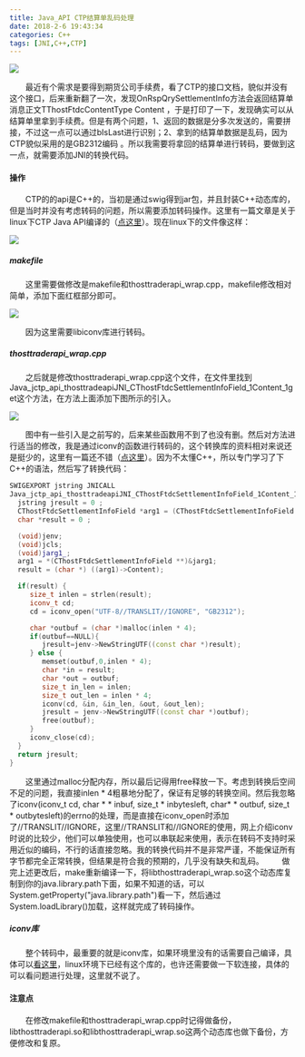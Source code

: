 ```yaml
---
title: Java_API CTP结算单乱码处理
date: 2018-2-6 19:43:34
categories: C++
tags: [JNI,C++,CTP]
---
```


![](http://orujzh93n.bkt.clouddn.com/jni.png)<!-- more -->

　　最近有个需求是要得到期货公司手续费，看了CTP的接口文档，貌似并没有这个接口，后来重新翻了一次，发现OnRspQrySettlementInfo方法会返回结算单消息正文TThostFtdcContentType Content ，于是打印了一下，发现确实可以从结算单里拿到手续费。但是有两个问题，1、返回的数据是分多次发送的，需要拼接，不过这一点可以通过bIsLast进行识别；2、拿到的结算单数据是乱码，因为CTP貌似采用的是GB2312编码 。所以我需要将拿回的结算单进行转码，要做到这一点，就需要添加JNI的转换代码。

#### 操作

　　CTP的的api是C++的，当初是通过swig得到jar包，并且封装C++动态库的，但是当时并没有考虑转码的问题，所以需要添加转码操作。这里有一篇文章是关于linux下CTP Java API编译的（[点这里](http://blog.csdn.net/pjjing/article/details/53187469)）。现在linux下的文件像这样：

![](http://orujzh93n.bkt.clouddn.com/tradewrap.jpg)

##### makefile

　　这里需要做修改是makefile和thosttraderapi_wrap.cpp，makefile修改相对简单，添加下面红框部分即可。

![](http://orujzh93n.bkt.clouddn.com/makefile.jpg)

　　因为这里需要libiconv库进行转码。

##### thosttraderapi_wrap.cpp

　　之后就是修改thosttraderapi_wrap.cpp这个文件，在文件里找到Java_jctp_api_thosttradeapiJNI_CThostFtdcSettlementInfoField_1Content_1get这个方法，在方法上面添加下图所示的引入。

![](http://orujzh93n.bkt.clouddn.com/include.jpg)

　　图中有一些引入是之前写的，后来某些函数用不到了也没有删。然后对方法进行适当的修改，我是通过iconv的函数进行转码的，这个转换库的资料相对来说还是挺少的，这里有一篇还不错（[点这里](http://blog.csdn.net/fengmm521/article/details/78438687)）。因为不太懂C++，所以专门学习了下C++的语法，然后写了转换代码：

```c++
SWIGEXPORT jstring JNICALL
Java_jctp_api_thosttradeapiJNI_CThostFtdcSettlementInfoField_1Content_1get(JNIEnv *jenv, jclass jcls, jlong jarg1, jobject jarg1_) {
  jstring jresult = 0 ;
  CThostFtdcSettlementInfoField *arg1 = (CThostFtdcSettlementInfoField *) 0 ;
  char *result = 0 ;

  (void)jenv;
  (void)jcls;
  (void)jarg1_;
  arg1 = *(CThostFtdcSettlementInfoField **)&jarg1;
  result = (char *) ((arg1)->Content);

  if(result) {
     size_t inlen = strlen(result);
     iconv_t cd;
     cd = iconv_open("UTF-8//TRANSLIT//IGNORE", "GB2312");

     char *outbuf = (char *)malloc(inlen * 4);
     if(outbuf==NULL){
        jresult=jenv->NewStringUTF((const char *)result);
     } else {
        memset(outbuf,0,inlen * 4);
        char *in = result;
        char *out = outbuf;
        size_t in_len = inlen;
        size_t out_len = inlen * 4;
        iconv(cd, &in, &in_len, &out, &out_len);
        jresult = jenv->NewStringUTF((const char *)outbuf);
        free(outbuf);
     }
     iconv_close(cd);
  }
  return jresult;
}
```

　　这里通过malloc分配内存，所以最后记得用free释放一下。考虑到转换后空间不足的问题，我直接inlen \* 4粗暴地分配了，保证有足够的转换空间。然后我忽略了iconv(iconv_t cd,  char \* \* inbuf, size_t \* inbytesleft,   char\* \* outbuf, size_t \* outbytesleft)的errno的处理，而是直接在iconv_open时添加了//TRANSLIT//IGNORE，这里//TRANSLIT和//IGNORE的使用，网上介绍iconv时说的比较少，他们可以单独使用，也可以串联起来使用，表示在转码不支持时采用近似的编码，不行的话直接忽略。我的转换代码并不是非常严谨，不能保证所有字节都完全正常转换，但结果是符合我的预期的，几乎没有缺失和乱码。
　　做完上述更改后，make重新编译一下，将libthosttraderapi_wrap.so这个动态库复制到你的java.library.path下面，如果不知道的话，可以System.getProperty("java.library.path")看一下，然后通过System.loadLibrary()加载，这样就完成了转码操作。

##### iconv库

　　整个转码中，最重要的就是iconv库，如果环境里没有的话需要自己编译，具体可以[看这里](https://www.gnu.org/software/libiconv/)，linux环境下已经有这个库的，也许还需要做一下软连接，具体的可以看问题进行处理，这里就不说了。

#### 注意点

　　在修改makefile和thosttraderapi_wrap.cpp时记得做备份，libthosttraderapi.so和libthosttraderapi_wrap.so这两个动态库也做下备份，方便修改和复原。
